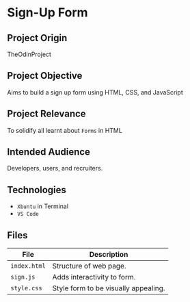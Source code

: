 # Sign-Up Form

## Project Origin
TheOdinProject

## Project Objective
Aims to build a sign up form using HTML, CSS, and JavaScript

## Project Relevance
To solidify all learnt about `Forms` in HTML

## Intended Audience
Developers, users, and recruiters.

## Technologies
* `Xbuntu` in Terminal
* `VS Code` 

## Files
| File | Description |
| - | - |
| `index.html` | Structure of web page.|
| `sign.js` | Adds interactivity to form.|
| `style.css` | Style form to be visually appealing.|